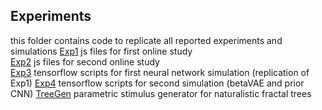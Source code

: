 ## Experiments 
this folder contains code to replicate all reported experiments and simulations
[Exp1](Exp1) js files for first online study  
[Exp2](Exp2) js files for second online study  
[Exp3](Exp3) tensorflow scripts for first neural network simulation (replication of Exp1)
[Exp4](Exp4) tensorflow scripts for second simulation (betaVAE and prior CNN)
[TreeGen](TreeGen) parametric stimulus generator for naturalistic fractal trees
